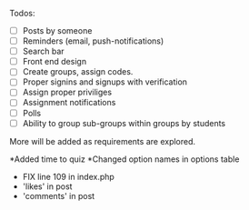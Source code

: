 
Todos:
- [ ] Posts by someone
- [ ] Reminders (email, push-notifications)
- [ ] Search bar
- [ ] Front end design
- [ ] Create groups, assign codes. 
- [ ] Proper signins and signups with verification
- [ ] Assign proper priviliges
- [ ] Assignment notifications
- [ ] Polls
- [ ] Ability to group sub-groups within groups by students

More will be added as requirements are explored.

*Added time to quiz
*Changed option names in options table
* FIX line 109 in index.php
* 'likes' in post
* 'comments' in post